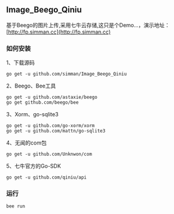 Image_Beego_Qiniu
------------

基于Beego的图片上传,采用七牛云存储,这只是个Demo...，演示地址：[http://fp.simman.cc](http://fp.simman.cc)


### 如何安装

1、下载源码

```
go get -u github.com/simman/Image_Beego_Qiniu
```

2、Beego、Bee工具

```
go get -u github.com/astaxie/beego
go get github.com/beego/bee
```

3、Xorm、go-sqlite3

```
go get -u github.com/go-xorm/xorm
go get -u github.com/mattn/go-sqlite3
```

4、无闻的com包

```
go get -u github.com/Unknwon/com
```

5、七牛官方的Go-SDK

```
go get -u github.com/qiniu/api
```

### 运行

```
bee run
```